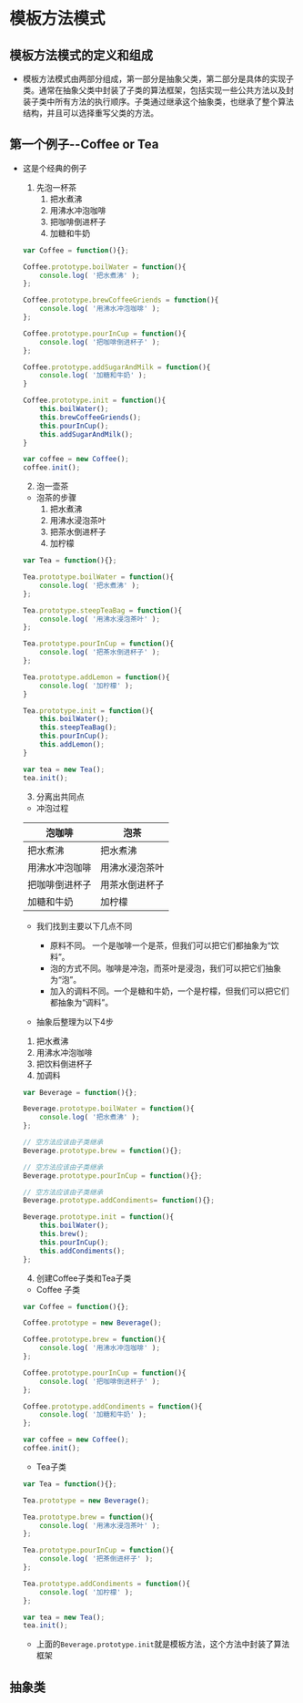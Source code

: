# 模板方法模式

## 模板方法模式的定义和组成
- 模板方法模式由两部分组成，第一部分是抽象父类，第二部分是具体的实现子类。通常在抽象父类中封装了子类的算法框架，包括实现一些公共方法以及封装子类中所有方法的执行顺序。子类通过继承这个抽象类，也继承了整个算法结构，并且可以选择重写父类的方法。

## 第一个例子--Coffee or Tea
- 这是个经典的例子
    1. 先泡一杯茶
        1. 把水煮沸
        2. 用沸水冲泡咖啡
        3. 把咖啡倒进杯子
        4. 加糖和牛奶
    
    ```javaScript
    var Coffee = function(){};

    Coffee.prototype.boilWater = function(){
        console.log( '把水煮沸' );
    };

    Coffee.prototype.brewCoffeeGriends = function(){
        console.log( '用沸水冲泡咖啡' );
    };

    Coffee.prototype.pourInCup = function(){
        console.log( '把咖啡倒进杯子' );
    };

    Coffee.prototype.addSugarAndMilk = function(){
        console.log( '加糖和牛奶' );
    }

    Coffee.prototype.init = function(){
        this.boilWater();
        this.brewCoffeeGriends();
        this.pourInCup();
        this.addSugarAndMilk();
    }

    var coffee = new Coffee();
    coffee.init();
    ```

    2. 泡一壶茶
    - 泡茶的步骤
        1. 把水煮沸
        2. 用沸水浸泡茶叶
        3. 把茶水倒进杯子
        4. 加柠檬
    ```javaScript
    var Tea = function(){};

    Tea.prototype.boilWater = function(){
        console.log( '把水煮沸' );
    };

    Tea.prototype.steepTeaBag = function(){
        console.log( '用沸水浸泡茶叶' );
    };

    Tea.prototype.pourInCup = function(){
        console.log( '把茶水倒进杯子' );
    };

    Tea.prototype.addLemon = function(){
        console.log( '加柠檬' );
    }

    Tea.prototype.init = function(){
        this.boilWater();
        this.steepTeaBag();
        this.pourInCup();
        this.addLemon();
    }

    var tea = new Tea();
    tea.init();
    ```

    3. 分离出共同点
    - 冲泡过程
        
    泡咖啡 | 泡茶
    -|-
    把水煮沸 | 把水煮沸
    用沸水冲泡咖啡 | 用沸水浸泡茶叶
    把咖啡倒进杯子 | 用茶水倒进杯子
    加糖和牛奶 | 加柠檬

    - 我们找到主要以下几点不同
        + 原料不同。 一个是咖啡一个是茶，但我们可以把它们都抽象为“饮料”。
        + 泡的方式不同。咖啡是冲泡，而茶叶是浸泡，我们可以把它们抽象为“泡”。
        + 加入的调料不同。一个是糖和牛奶，一个是柠檬，但我们可以把它们都抽象为“调料”。
    
    - 抽象后整理为以下4步
    1. 把水煮沸
    2. 用沸水冲泡咖啡
    3. 把饮料倒进杯子
    4. 加调料

    ```javaScript
    var Beverage = function(){};

    Beverage.prototype.boilWater = function(){
        console.log( '把水煮沸' );
    };

    // 空方法应该由子类继承
    Beverage.prototype.brew = function(){};

    // 空方法应该由子类继承
    Beverage.prototype.pourInCup = function(){};

    // 空方法应该由子类继承
    Beverage.prototype.addCondiments= function(){};

    Beverage.prototype.init = function(){
        this.boilWater();
        this.brew();
        this.pourInCup();
        this.addCondiments();
    };
    ```

    4. 创建Coffee子类和Tea子类
    - Coffee 子类
    ```javaScript
    var Coffee = function(){};

    Coffee.prototype = new Beverage();

    Coffee.prototype.brew = function(){
        console.log( '用沸水冲泡咖啡' );
    };

    Coffee.prototype.pourInCup = function(){
        console.log( '把咖啡倒进杯子' );
    };

    Coffee.prototype.addCondiments = function(){
        console.log( '加糖和牛奶' );
    };

    var coffee = new Coffee();
    coffee.init();
    ```

    - Tea子类
    ```javaScript
    var Tea = function(){};

    Tea.prototype = new Beverage();

    Tea.prototype.brew = function(){
        console.log( '用沸水浸泡茶叶' );
    };

    Tea.prototype.pourInCup = function(){
        console.log( '把茶倒进杯子' );
    };

    Tea.prototype.addCondiments = function(){
        console.log( '加柠檬' );
    };

    var tea = new Tea();
    tea.init();
    ```

    - 上面的`Beverage.prototype.init`就是模板方法，这个方法中封装了算法框架

## 抽象类